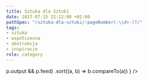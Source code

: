 ```yaml
---
title: Sztuka dla Sztuki
date: 2017-07-15 22:12:00 +02:00
pathSpec: "/sztuka-dla-sztuki/:pageNumber(-\\d+-)?/"
tags:
- sztuka
- współczesna
- abstrakcja
- inspiracje
role: category
---
```


<div>
  <Feed posts={
    paramorph.categories['Sztuka dla Sztuki'].posts
      .filter(p => p.output && p.feed)
      .sort((a, b) => b.compareTo(a))
  } />
</div>


